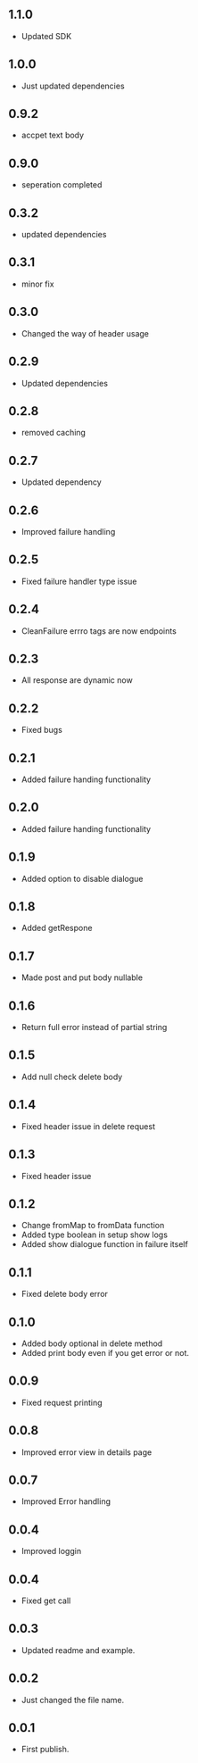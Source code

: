 ## 1.1.0

- Updated SDK

## 1.0.0

- Just updated dependencies

## 0.9.2

- accpet text body

## 0.9.0

- seperation completed 

## 0.3.2

- updated dependencies

## 0.3.1

- minor fix

## 0.3.0

- Changed the way of header usage

## 0.2.9

- Updated dependencies

## 0.2.8

- removed caching

## 0.2.7

- Updated dependency

## 0.2.6

- Improved failure handling

## 0.2.5

- Fixed failure handler type issue

## 0.2.4

- CleanFailure errro tags are now endpoints

## 0.2.3

- All response are dynamic now

## 0.2.2

- Fixed bugs

## 0.2.1

- Added failure handing functionality

## 0.2.0

- Added failure handing functionality

## 0.1.9

- Added option to disable dialogue

## 0.1.8

- Added getRespone

## 0.1.7

- Made post and put body nullable

## 0.1.6

- Return full error instead of partial string

## 0.1.5

- Add null check delete body

## 0.1.4

- Fixed header issue in delete request

## 0.1.3

- Fixed header issue

## 0.1.2

- Change fromMap to fromData function
- Added type boolean in setup show logs
- Added show dialogue function in failure itself

## 0.1.1

- Fixed delete body error

## 0.1.0

- Added body optional in delete method
- Added print body even if you get error or not.

## 0.0.9

- Fixed request printing

## 0.0.8

- Improved error view in details page

## 0.0.7

- Improved Error handling

## 0.0.4

- Improved loggin

## 0.0.4

- Fixed get call

## 0.0.3

- Updated readme and example.

## 0.0.2

- Just changed the file name.

## 0.0.1

- First publish.
